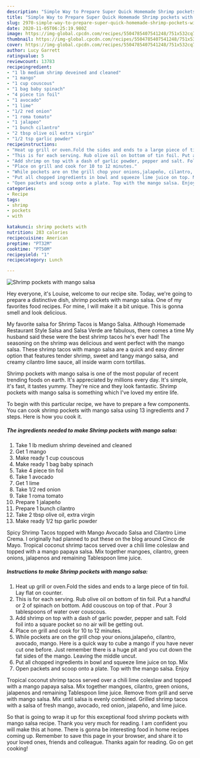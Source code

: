 ```yaml
---
description: "Simple Way to Prepare Super Quick Homemade Shrimp pockets with mango salsa"
title: "Simple Way to Prepare Super Quick Homemade Shrimp pockets with mango salsa"
slug: 2970-simple-way-to-prepare-super-quick-homemade-shrimp-pockets-with-mango-salsa
date: 2020-11-05T06:25:19.980Z
image: https://img-global.cpcdn.com/recipes/5504785407541248/751x532cq70/shrimp-pockets-with-mango-salsa-recipe-main-photo.jpg
thumbnail: https://img-global.cpcdn.com/recipes/5504785407541248/751x532cq70/shrimp-pockets-with-mango-salsa-recipe-main-photo.jpg
cover: https://img-global.cpcdn.com/recipes/5504785407541248/751x532cq70/shrimp-pockets-with-mango-salsa-recipe-main-photo.jpg
author: Lucy Garrett
ratingvalue: 5
reviewcount: 13783
recipeingredient:
- "1 lb medium shrimp deveined and cleaned"
- "1 mango"
- "1 cup couscous"
- "1 bag baby spinach"
- "4 piece tin foil"
- "1 avocado"
- "1 lime"
- "1/2 red onion"
- "1 roma tomato"
- "1 jalapeo"
- "1 bunch cilantro"
- "2 tbsp olive oil extra virgin"
- "1/2 tsp garlic powder"
recipeinstructions:
- "Heat up grill or oven.Fold the sides and ends to a large piece of tin foil. Lay flat on counter."
- "This is for each serving. Rub olive oil on bottom of tin foil. Put a handful or 2 of spinach on bottom. Add couscous on top of that . Pour 3 tablespoons of water over couscous."
- "Add shrimp on top with a dash of garlic powder, pepper and salt. Fold foil into a square pocket so no air will be getting out."
- "Place on grill and cook for 10 to 12 minutes."
- "While pockets are on the grill chop your onions,jalapeño, cilantro, avocado, mango. Here is a quick way to cube a mango if you have never cut one before. Just remember there is a huge pit and you cut down the fat sides of the mango. Leaving the middle uncut."
- "Put all chopped ingredients in bowl and squeeze lime juice on top. Mix"
- "Open packets and scoop onto a plate. Top with the mango salsa. Enjoy"
categories:
- Recipe
tags:
- shrimp
- pockets
- with

katakunci: shrimp pockets with 
nutrition: 283 calories
recipecuisine: American
preptime: "PT32M"
cooktime: "PT50M"
recipeyield: "1"
recipecategory: Lunch

---
```



![Shrimp pockets with mango salsa](https://img-global.cpcdn.com/recipes/5504785407541248/751x532cq70/shrimp-pockets-with-mango-salsa-recipe-main-photo.jpg)

Hey everyone, it's Louise, welcome to our recipe site. Today, we're going to prepare a distinctive dish, shrimp pockets with mango salsa. One of my favorites food recipes. For mine, I will make it a bit unique. This is gonna smell and look delicious.

My favorite salsa for Shrimp Tacos is Mango Salsa. Although Homemade Restaurant Style Salsa and Salsa Verde are fabulous, there comes a time My husband said these were the best shrimp tacos he&#39;s ever had! The seasoning on the shrimp was delicious and went perfect with the mango salsa. These shrimp tacos with mango salsa are a quick and easy dinner option that features tender shrimp, sweet and tangy mango salsa, and creamy cilantro lime sauce, all inside warm corn tortillas.

Shrimp pockets with mango salsa is one of the most popular of recent trending foods on earth. It's appreciated by millions every day. It's simple, it's fast, it tastes yummy. They're nice and they look fantastic. Shrimp pockets with mango salsa is something which I've loved my entire life.


To begin with this particular recipe, we have to prepare a few components. You can cook shrimp pockets with mango salsa using 13 ingredients and 7 steps. Here is how you cook it.

<!--inarticleads1-->

##### The ingredients needed to make Shrimp pockets with mango salsa:

1. Take 1 lb medium shrimp deveined and cleaned
1. Get 1 mango
1. Make ready 1 cup couscous
1. Make ready 1 bag baby spinach
1. Take 4 piece tin foil
1. Take 1 avocado
1. Get 1 lime
1. Take 1/2 red onion
1. Take 1 roma tomato
1. Prepare 1 jalapeño
1. Prepare 1 bunch cilantro
1. Take 2 tbsp olive oil, extra virgin
1. Make ready 1/2 tsp garlic powder


Spicy Shrimp Tacos topped with Mango Avocado Salsa and Cilantro Lime Crema. I originally had planned to put these on the blog around Cinco de Mayo. Tropical coconut shrimp tacos served over a chili lime coleslaw and topped with a mango papaya salsa. Mix together mangoes, cilantro, green onions, jalapenos and remaining Tablespoon lime juice. 

<!--inarticleads2-->

##### Instructions to make Shrimp pockets with mango salsa:

1. Heat up grill or oven.Fold the sides and ends to a large piece of tin foil. Lay flat on counter.
1. This is for each serving. Rub olive oil on bottom of tin foil. Put a handful or 2 of spinach on bottom. Add couscous on top of that . Pour 3 tablespoons of water over couscous.
1. Add shrimp on top with a dash of garlic powder, pepper and salt. Fold foil into a square pocket so no air will be getting out.
1. Place on grill and cook for 10 to 12 minutes.
1. While pockets are on the grill chop your onions,jalapeño, cilantro, avocado, mango. Here is a quick way to cube a mango if you have never cut one before. Just remember there is a huge pit and you cut down the fat sides of the mango. Leaving the middle uncut.
1. Put all chopped ingredients in bowl and squeeze lime juice on top. Mix
1. Open packets and scoop onto a plate. Top with the mango salsa. Enjoy


Tropical coconut shrimp tacos served over a chili lime coleslaw and topped with a mango papaya salsa. Mix together mangoes, cilantro, green onions, jalapenos and remaining Tablespoon lime juice. Remove from grill and serve with mango salsa. Mix until salsa is evenly combined. Grilled shrimp tacos with a salsa of fresh mango, avocado, red onion, jalapeño, and lime juice. 

So that is going to wrap it up for this exceptional food shrimp pockets with mango salsa recipe. Thank you very much for reading. I am confident you will make this at home. There is gonna be interesting food in home recipes coming up. Remember to save this page in your browser, and share it to your loved ones, friends and colleague. Thanks again for reading. Go on get cooking!
